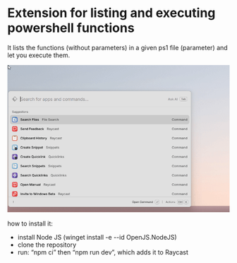 # Extension for listing and executing powershell functions

It lists the functions (without parameters) in a given ps1 file (parameter) and let you execute them.

![Demo](./assets/demo.gif)

how to install it:
- install Node JS (winget install -e --id OpenJS.NodeJS)
- clone the repository
- run: “npm ci” then “npm run dev”, which adds it to Raycast

